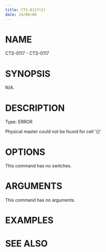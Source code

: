 ```yaml
---
title: CTS-0117(2)
date: 24/09/08
---
```


# NAME

CTS-0117 - CTS-0117

# SYNOPSIS

N/A.

# DESCRIPTION

Type: ERROR

Physical master could not be found for cell '{}'

# OPTIONS

This command has no switches.

# ARGUMENTS

This command has no arguments.

# EXAMPLES

# SEE ALSO
